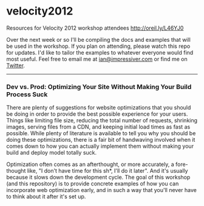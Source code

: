 velocity2012
============

Resources for Velocity 2012 workshop attendees <http://oreil.ly/L46YJ0>

Over the next week or so I'll be compiling the docs and examples that will be used in the workshop. If you plan on attending, please watch this repo for updates. I'd like to tailor the examples to whatever everyone would find most useful. Feel free to email me at <ian@impressiver.com> or find me on [Twitter](http://twitter.com/#!/impressiver).

***

### Dev vs. Prod: Optimizing Your Site Without Making Your Build Process Suck

There are plenty of suggestions for website optimizations that you should be doing in order to provide the best possible experience for your users. Things like limiting file size, reducing the total number of requests, shrinking images, serving files from a CDN, and keeping initial load times as fast as possible. While plenty of literature is available to tell you why you should be doing these optimizations, there is a fair bit of handwaving involved when it comes down to how you can actually implement them without making your build and deploy model totally suck.

Optimization often comes as an afterthought, or more accurately, a fore-thought like, "I don't have time for this sh*, I'll do it later". And it's usually because it slows down the development cycle. The goal of this workshop (and this repository) is to provide concrete examples of how you can incorporate web optimization early, and in such a way that you'll never have to think about it after it's set up.